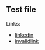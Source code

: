 ## Test file

Links:
- [linkedin](https://www.linkedin.com/in/sarahrodriguesvieira/)
- [invalidlink](http://hjgdjfhfd.com/)